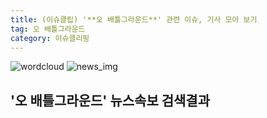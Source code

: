 ```yaml
---
title: (이슈클립) '**오 배틀그라운드**' 관련 이슈, 기사 모아 보기
tag: 오 배틀그라운드
category: 이슈클리핑
---
```

![wordcloud](https://s3.ap-northeast-2.amazonaws.com/lyrics101-wordcloud/2018-09-30-1538287720.png)
![news_img](https://user-images.githubusercontent.com/42597476/44507050-1206f400-a6e4-11e8-8d98-7ffbfebb353f.png)
## **'**오 배틀그라운드**'** 뉴스속보 검색결과

